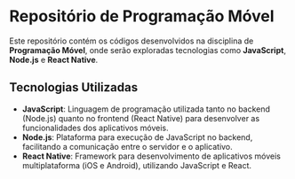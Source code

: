 # Repositório de Programação Móvel

Este repositório contém os códigos desenvolvidos na disciplina de **Programação Móvel**, onde serão exploradas tecnologias como **JavaScript**, **Node.js** e **React Native**.

## Tecnologias Utilizadas

- **JavaScript**: Linguagem de programação utilizada tanto no backend (Node.js) quanto no frontend (React Native) para desenvolver as funcionalidades dos aplicativos móveis.
- **Node.js**: Plataforma para execução de JavaScript no backend, facilitando a comunicação entre o servidor e o aplicativo.
- **React Native**: Framework para desenvolvimento de aplicativos móveis multiplataforma (iOS e Android), utilizando JavaScript e React.


